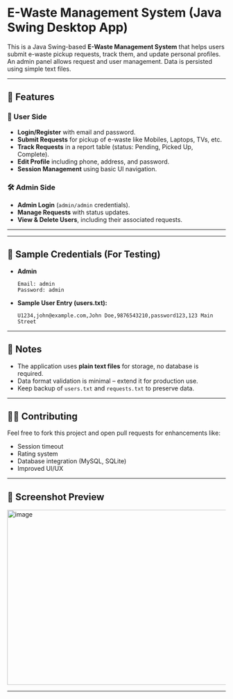 
# E-Waste Management System (Java Swing Desktop App)

This is a Java Swing-based **E-Waste Management System** that helps users submit e-waste pickup requests, track them, and update personal profiles. An admin panel allows request and user management. Data is persisted using simple text files.

---

## 🚀 Features

### 👤 User Side
- **Login/Register** with email and password.
- **Submit Requests** for pickup of e-waste like Mobiles, Laptops, TVs, etc.
- **Track Requests** in a report table (status: Pending, Picked Up, Complete).
- **Edit Profile** including phone, address, and password.
- **Session Management** using basic UI navigation.

### 🛠️ Admin Side
- **Admin Login** (`admin/admin` credentials).
- **Manage Requests** with status updates.
- **View & Delete Users**, including their associated requests.

---
 
---

## 🧪 Sample Credentials (For Testing)

- **Admin**
  ```
  Email: admin
  Password: admin
  ```

- **Sample User Entry (users.txt):**
  ```
  U1234,john@example.com,John Doe,9876543210,password123,123 Main Street
  ```
 ---

## 📌 Notes

- The application uses **plain text files** for storage, no database is required.
- Data format validation is minimal – extend it for production use.
- Keep backup of `users.txt` and `requests.txt` to preserve data.

---

## 🧑‍💻 Contributing

Feel free to fork this project and open pull requests for enhancements like:
- Session timeout
- Rating system
- Database integration (MySQL, SQLite)
- Improved UI/UX

---
 
## 📸 Screenshot Preview

<img width="781" height="404" alt="image" src="https://github.com/user-attachments/assets/4266896a-de49-4d65-806c-244e765f12b7" />

---

 
